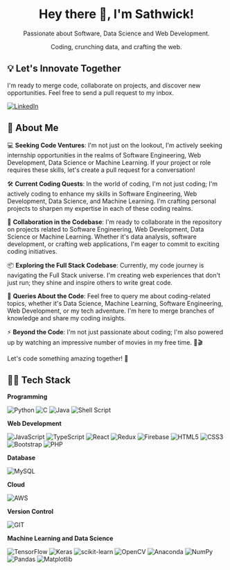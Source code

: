 <h1 align="center">Hey there 👋, I'm Sathwick!</h1>
<!-- <h1 align="center">Hey there 👋, I'm Sathwick! <br> Delighted to e-meet you in the digital realm 🌐.</h1> -->
<div align="center">Passionate about Software, Data Science and Web Development.</div>
<p align="center">Coding, crunching data, and crafting the web.</p>

## 💡 Let's Innovate Together

I'm ready to merge code, collaborate on projects, and discover new opportunities. Feel free to send a pull request to my inbox.

[![LinkedIn](https://img.shields.io/badge/LinkedIn-%230077B5.svg?logo=linkedin&logoColor=white)](https://linkedin.com/in/sathwickreddymora)

<!-- ## 📚 Medium Stories
Dive into my Medium stories where I share insights, experiences, and tech discoveries in the world of coding, data science, and more. Explore the written side of my tech journey! 📝🚀

[![Medium](https://img.shields.io/badge/Medium-12100E?logo=medium&logoColor=white)](https://medium.com/@@sathwickreddy) -->

## 💫 About Me

💻 **Seeking Code Ventures**: I'm not just on the lookout, I'm actively seeking internship opportunities in the realms of Software Engineering, Web Development, Data Science or Machine Learning. If your project or role requires these skills, let's create a pull request for a conversation!

🛠️ **Current Coding Quests**: In the world of coding, I'm not just coding; I'm actively coding to enhance my skills in Software Engineering, Web Development, Data Science, and Machine Learning. I'm crafting personal projects to sharpen my expertise in each of these coding realms.

👥 **Collaboration in the Codebase**: I'm ready to collaborate in the repository on projects related to Software Engineering, Web Development, Data Science or Machine Learning. Whether it's data analysis, software development, or crafting web applications, I'm eager to commit to exciting coding initiatives.

📦 **Exploring the Full Stack Codebase**: Currently, my code journey is navigating the Full Stack universe. I'm creating web experiences that don't just run; they shine and inspire others to write great code.

💬 **Queries About the Code**: Feel free to query me about coding-related topics, whether it's Data Science, Machine Learning, Software Engineering, Web Development, or my tech adventure. I'm here to merge branches of knowledge and share my coding insights.

⚡ **Beyond the Code**: I'm not just passionate about coding; I'm also powered up by watching an impressive number of movies in my free time. 🍿🎬

Let's code something amazing together! 🌟

## 🧑‍💻 Tech Stack

**Programming**

![Python](https://img.shields.io/badge/python-3670A0?style=for-the-badge&logo=python&logoColor=ffdd54) ![C](https://img.shields.io/badge/c-%2300599C.svg?style=for-the-badge&logo=c&logoColor=white) ![Java](https://img.shields.io/badge/java-%23ED8B00.svg?style=for-the-badge&logo=openjdk&logoColor=white) ![Shell Script](https://img.shields.io/badge/shell_script-%23121011.svg?style=for-the-badge&logo=gnu-bash&logoColor=white)

**Web Development**

![JavaScript](https://img.shields.io/badge/javascript-%23323330.svg?style=for-the-badge&logo=javascript&logoColor=%23F7DF1E) ![TypeScript](https://img.shields.io/badge/typescript-%23007ACC.svg?style=for-the-badge&logo=typescript&logoColor=white) ![React](https://img.shields.io/badge/react-%2320232a.svg?style=for-the-badge&logo=react&logoColor=%2361DAFB) ![Redux](https://img.shields.io/badge/redux-%23593d88.svg?style=for-the-badge&logo=redux&logoColor=white) ![Firebase](https://img.shields.io/badge/firebase-%23039BE5.svg?style=for-the-badge&logo=firebase) ![HTML5](https://img.shields.io/badge/html5-%23E34F26.svg?style=for-the-badge&logo=html5&logoColor=white) ![CSS3](https://img.shields.io/badge/css3-%231572B6.svg?style=for-the-badge&logo=css3&logoColor=white) ![Bootstrap](https://img.shields.io/badge/bootstrap-%238511FA.svg?style=for-the-badge&logo=bootstrap&logoColor=white) ![PHP](https://img.shields.io/badge/php-%23777BB4.svg?style=for-the-badge&logo=php&logoColor=white)

**Database**

![MySQL](https://img.shields.io/badge/mysql-%2300000f.svg?style=for-the-badge&logo=mysql&logoColor=white)

**Cloud**

![AWS](https://img.shields.io/badge/AWS-%23FF9900.svg?style=for-the-badge&logo=amazon-aws&logoColor=white)

**Version Control**

![GIT](https://img.shields.io/badge/Git-fc6d26?style=for-the-badge&logo=git&logoColor=white)

**Machine Learning and Data Science**

![TensorFlow](https://img.shields.io/badge/TensorFlow-%23FF6F00.svg?style=for-the-badge&logo=TensorFlow&logoColor=white) ![Keras](https://img.shields.io/badge/Keras-%23D00000.svg?style=for-the-badge&logo=Keras&logoColor=white) ![scikit-learn](https://img.shields.io/badge/scikit--learn-%23F7931E.svg?style=for-the-badge&logo=scikit-learn&logoColor=white) ![OpenCV](https://img.shields.io/badge/opencv-%23white.svg?style=for-the-badge&logo=opencv&logoColor=white) ![Anaconda](https://img.shields.io/badge/Anaconda-%2344A833.svg?style=for-the-badge&logo=anaconda&logoColor=white) ![NumPy](https://img.shields.io/badge/numpy-%23013243.svg?style=for-the-badge&logo=numpy&logoColor=white) ![Pandas](https://img.shields.io/badge/pandas-%23150458.svg?style=for-the-badge&logo=pandas&logoColor=white) ![Matplotlib](https://img.shields.io/badge/Matplotlib-%23EEECEB.svg?style=for-the-badge&logo=Matplotlib&logoColor=white)
